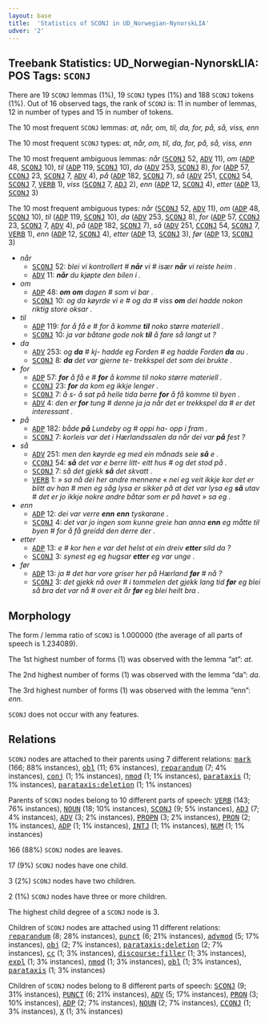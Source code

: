 ```yaml
---
layout: base
title:  'Statistics of SCONJ in UD_Norwegian-NynorskLIA'
udver: '2'
---
```


## Treebank Statistics: UD_Norwegian-NynorskLIA: POS Tags: `SCONJ`

There are 19 `SCONJ` lemmas (1%), 19 `SCONJ` types (1%) and 188 `SCONJ` tokens (1%).
Out of 16 observed tags, the rank of `SCONJ` is: 11 in number of lemmas, 12 in number of types and 15 in number of tokens.

The 10 most frequent `SCONJ` lemmas: <em>at, når, om, til, da, for, på, så, viss, enn</em>

The 10 most frequent `SCONJ` types:  <em>at, når, om, til, da, for, på, så, viss, enn</em>

The 10 most frequent ambiguous lemmas: <em>når</em> (<tt><a href="no_nynorsklia-pos-SCONJ.html">SCONJ</a></tt> 52, <tt><a href="no_nynorsklia-pos-ADV.html">ADV</a></tt> 11), <em>om</em> (<tt><a href="no_nynorsklia-pos-ADP.html">ADP</a></tt> 48, <tt><a href="no_nynorsklia-pos-SCONJ.html">SCONJ</a></tt> 10), <em>til</em> (<tt><a href="no_nynorsklia-pos-ADP.html">ADP</a></tt> 119, <tt><a href="no_nynorsklia-pos-SCONJ.html">SCONJ</a></tt> 10), <em>da</em> (<tt><a href="no_nynorsklia-pos-ADV.html">ADV</a></tt> 253, <tt><a href="no_nynorsklia-pos-SCONJ.html">SCONJ</a></tt> 8), <em>for</em> (<tt><a href="no_nynorsklia-pos-ADP.html">ADP</a></tt> 57, <tt><a href="no_nynorsklia-pos-CCONJ.html">CCONJ</a></tt> 23, <tt><a href="no_nynorsklia-pos-SCONJ.html">SCONJ</a></tt> 7, <tt><a href="no_nynorsklia-pos-ADV.html">ADV</a></tt> 4), <em>på</em> (<tt><a href="no_nynorsklia-pos-ADP.html">ADP</a></tt> 182, <tt><a href="no_nynorsklia-pos-SCONJ.html">SCONJ</a></tt> 7), <em>så</em> (<tt><a href="no_nynorsklia-pos-ADV.html">ADV</a></tt> 251, <tt><a href="no_nynorsklia-pos-CCONJ.html">CCONJ</a></tt> 54, <tt><a href="no_nynorsklia-pos-SCONJ.html">SCONJ</a></tt> 7, <tt><a href="no_nynorsklia-pos-VERB.html">VERB</a></tt> 1), <em>viss</em> (<tt><a href="no_nynorsklia-pos-SCONJ.html">SCONJ</a></tt> 7, <tt><a href="no_nynorsklia-pos-ADJ.html">ADJ</a></tt> 2), <em>enn</em> (<tt><a href="no_nynorsklia-pos-ADP.html">ADP</a></tt> 12, <tt><a href="no_nynorsklia-pos-SCONJ.html">SCONJ</a></tt> 4), <em>etter</em> (<tt><a href="no_nynorsklia-pos-ADP.html">ADP</a></tt> 13, <tt><a href="no_nynorsklia-pos-SCONJ.html">SCONJ</a></tt> 3)

The 10 most frequent ambiguous types:  <em>når</em> (<tt><a href="no_nynorsklia-pos-SCONJ.html">SCONJ</a></tt> 52, <tt><a href="no_nynorsklia-pos-ADV.html">ADV</a></tt> 11), <em>om</em> (<tt><a href="no_nynorsklia-pos-ADP.html">ADP</a></tt> 48, <tt><a href="no_nynorsklia-pos-SCONJ.html">SCONJ</a></tt> 10), <em>til</em> (<tt><a href="no_nynorsklia-pos-ADP.html">ADP</a></tt> 119, <tt><a href="no_nynorsklia-pos-SCONJ.html">SCONJ</a></tt> 10), <em>da</em> (<tt><a href="no_nynorsklia-pos-ADV.html">ADV</a></tt> 253, <tt><a href="no_nynorsklia-pos-SCONJ.html">SCONJ</a></tt> 8), <em>for</em> (<tt><a href="no_nynorsklia-pos-ADP.html">ADP</a></tt> 57, <tt><a href="no_nynorsklia-pos-CCONJ.html">CCONJ</a></tt> 23, <tt><a href="no_nynorsklia-pos-SCONJ.html">SCONJ</a></tt> 7, <tt><a href="no_nynorsklia-pos-ADV.html">ADV</a></tt> 4), <em>på</em> (<tt><a href="no_nynorsklia-pos-ADP.html">ADP</a></tt> 182, <tt><a href="no_nynorsklia-pos-SCONJ.html">SCONJ</a></tt> 7), <em>så</em> (<tt><a href="no_nynorsklia-pos-ADV.html">ADV</a></tt> 251, <tt><a href="no_nynorsklia-pos-CCONJ.html">CCONJ</a></tt> 54, <tt><a href="no_nynorsklia-pos-SCONJ.html">SCONJ</a></tt> 7, <tt><a href="no_nynorsklia-pos-VERB.html">VERB</a></tt> 1), <em>enn</em> (<tt><a href="no_nynorsklia-pos-ADP.html">ADP</a></tt> 12, <tt><a href="no_nynorsklia-pos-SCONJ.html">SCONJ</a></tt> 4), <em>etter</em> (<tt><a href="no_nynorsklia-pos-ADP.html">ADP</a></tt> 13, <tt><a href="no_nynorsklia-pos-SCONJ.html">SCONJ</a></tt> 3), <em>før</em> (<tt><a href="no_nynorsklia-pos-ADP.html">ADP</a></tt> 13, <tt><a href="no_nynorsklia-pos-SCONJ.html">SCONJ</a></tt> 3)


* <em>når</em>
  * <tt><a href="no_nynorsklia-pos-SCONJ.html">SCONJ</a></tt> 52: <em>blei vi kontrollert # <b>når</b> vi # især <b>når</b> vi reiste heim .</em>
  * <tt><a href="no_nynorsklia-pos-ADV.html">ADV</a></tt> 11: <em><b>når</b> du kjøpte den bilen i .</em>
* <em>om</em>
  * <tt><a href="no_nynorsklia-pos-ADP.html">ADP</a></tt> 48: <em><b>om</b> <b>om</b> dagen # som vi bar .</em>
  * <tt><a href="no_nynorsklia-pos-SCONJ.html">SCONJ</a></tt> 10: <em>og da køyrde vi e # og da # viss <b>om</b> dei hadde nokon riktig store oksar .</em>
* <em>til</em>
  * <tt><a href="no_nynorsklia-pos-ADP.html">ADP</a></tt> 119: <em>for å få e # for å komme <b>til</b> noko større materiell .</em>
  * <tt><a href="no_nynorsklia-pos-SCONJ.html">SCONJ</a></tt> 10: <em>ja var båtane gode nok <b>til</b> å fare så langt ut ?</em>
* <em>da</em>
  * <tt><a href="no_nynorsklia-pos-ADV.html">ADV</a></tt> 253: <em>og <b>da</b> # kj- hadde eg Forden # eg hadde Forden <b>da</b> au .</em>
  * <tt><a href="no_nynorsklia-pos-SCONJ.html">SCONJ</a></tt> 8: <em><b>da</b> det var gjerne te- trekkspel det som dei brukte .</em>
* <em>for</em>
  * <tt><a href="no_nynorsklia-pos-ADP.html">ADP</a></tt> 57: <em><b>for</b> å få e # <b>for</b> å komme til noko større materiell .</em>
  * <tt><a href="no_nynorsklia-pos-CCONJ.html">CCONJ</a></tt> 23: <em><b>for</b> da kom eg ikkje lenger .</em>
  * <tt><a href="no_nynorsklia-pos-SCONJ.html">SCONJ</a></tt> 7: <em>å s- å sat på heile tida berre <b>for</b> å få komme til byen .</em>
  * <tt><a href="no_nynorsklia-pos-ADV.html">ADV</a></tt> 4: <em>den er <b>for</b> tung # denne ja ja når det er trekkspel da # er det interessant .</em>
* <em>på</em>
  * <tt><a href="no_nynorsklia-pos-ADP.html">ADP</a></tt> 182: <em>både <b>på</b> Lundeby og # oppi ha- opp i fram .</em>
  * <tt><a href="no_nynorsklia-pos-SCONJ.html">SCONJ</a></tt> 7: <em>korleis var det i Hærlandssalen da når dei var <b>på</b> fest ?</em>
* <em>så</em>
  * <tt><a href="no_nynorsklia-pos-ADV.html">ADV</a></tt> 251: <em>men den køyrde eg med ein månads seie <b>så</b> e .</em>
  * <tt><a href="no_nynorsklia-pos-CCONJ.html">CCONJ</a></tt> 54: <em><b>så</b> det var e berre litt- eitt hus # og det stod på .</em>
  * <tt><a href="no_nynorsklia-pos-SCONJ.html">SCONJ</a></tt> 7: <em>så det gjekk <b>så</b> det skvatt .</em>
  * <tt><a href="no_nynorsklia-pos-VERB.html">VERB</a></tt> 1: <em>» sa nå dei her andre mennene « nei eg veit ikkje kor det er blitt av han # men eg såg lysa er sikker på at det var lysa eg <b>så</b> utav # det er jo ikkje nokre andre båtar som er på havet » sa eg .</em>
* <em>enn</em>
  * <tt><a href="no_nynorsklia-pos-ADP.html">ADP</a></tt> 12: <em>dei var verre <b>enn</b> <b>enn</b> tyskarane .</em>
  * <tt><a href="no_nynorsklia-pos-SCONJ.html">SCONJ</a></tt> 4: <em>det var jo ingen som kunne greie han anna <b>enn</b> eg måtte til byen # for å få greidd den derre der .</em>
* <em>etter</em>
  * <tt><a href="no_nynorsklia-pos-ADP.html">ADP</a></tt> 13: <em>e # kor hen e var det helst at ein dreiv <b>etter</b> sild da ?</em>
  * <tt><a href="no_nynorsklia-pos-SCONJ.html">SCONJ</a></tt> 3: <em>synest eg eg hugsar <b>etter</b> eg var unge .</em>
* <em>før</em>
  * <tt><a href="no_nynorsklia-pos-ADP.html">ADP</a></tt> 13: <em>ja # det har vore griser her på Hærland <b>før</b> # nå ?</em>
  * <tt><a href="no_nynorsklia-pos-SCONJ.html">SCONJ</a></tt> 3: <em>det gjekk nå over # i tommelen det gjekk lang tid <b>før</b> eg blei så bra det var nå # over eit år <b>før</b> eg blei heilt bra .</em>

## Morphology

The form / lemma ratio of `SCONJ` is 1.000000 (the average of all parts of speech is 1.234089).

The 1st highest number of forms (1) was observed with the lemma “at”: <em>at</em>.

The 2nd highest number of forms (1) was observed with the lemma “da”: <em>da</em>.

The 3rd highest number of forms (1) was observed with the lemma “enn”: <em>enn</em>.

`SCONJ` does not occur with any features.


## Relations

`SCONJ` nodes are attached to their parents using 7 different relations: <tt><a href="no_nynorsklia-dep-mark.html">mark</a></tt> (166; 88% instances), <tt><a href="no_nynorsklia-dep-obl.html">obl</a></tt> (11; 6% instances), <tt><a href="no_nynorsklia-dep-reparandum.html">reparandum</a></tt> (7; 4% instances), <tt><a href="no_nynorsklia-dep-conj.html">conj</a></tt> (1; 1% instances), <tt><a href="no_nynorsklia-dep-nmod.html">nmod</a></tt> (1; 1% instances), <tt><a href="no_nynorsklia-dep-parataxis.html">parataxis</a></tt> (1; 1% instances), <tt><a href="no_nynorsklia-dep-parataxis-deletion.html">parataxis:deletion</a></tt> (1; 1% instances)

Parents of `SCONJ` nodes belong to 10 different parts of speech: <tt><a href="no_nynorsklia-pos-VERB.html">VERB</a></tt> (143; 76% instances), <tt><a href="no_nynorsklia-pos-NOUN.html">NOUN</a></tt> (18; 10% instances), <tt><a href="no_nynorsklia-pos-SCONJ.html">SCONJ</a></tt> (9; 5% instances), <tt><a href="no_nynorsklia-pos-ADJ.html">ADJ</a></tt> (7; 4% instances), <tt><a href="no_nynorsklia-pos-ADV.html">ADV</a></tt> (3; 2% instances), <tt><a href="no_nynorsklia-pos-PROPN.html">PROPN</a></tt> (3; 2% instances), <tt><a href="no_nynorsklia-pos-PRON.html">PRON</a></tt> (2; 1% instances), <tt><a href="no_nynorsklia-pos-ADP.html">ADP</a></tt> (1; 1% instances), <tt><a href="no_nynorsklia-pos-INTJ.html">INTJ</a></tt> (1; 1% instances), <tt><a href="no_nynorsklia-pos-NUM.html">NUM</a></tt> (1; 1% instances)

166 (88%) `SCONJ` nodes are leaves.

17 (9%) `SCONJ` nodes have one child.

3 (2%) `SCONJ` nodes have two children.

2 (1%) `SCONJ` nodes have three or more children.

The highest child degree of a `SCONJ` node is 3.

Children of `SCONJ` nodes are attached using 11 different relations: <tt><a href="no_nynorsklia-dep-reparandum.html">reparandum</a></tt> (8; 28% instances), <tt><a href="no_nynorsklia-dep-punct.html">punct</a></tt> (6; 21% instances), <tt><a href="no_nynorsklia-dep-advmod.html">advmod</a></tt> (5; 17% instances), <tt><a href="no_nynorsklia-dep-obj.html">obj</a></tt> (2; 7% instances), <tt><a href="no_nynorsklia-dep-parataxis-deletion.html">parataxis:deletion</a></tt> (2; 7% instances), <tt><a href="no_nynorsklia-dep-cc.html">cc</a></tt> (1; 3% instances), <tt><a href="no_nynorsklia-dep-discourse-filler.html">discourse:filler</a></tt> (1; 3% instances), <tt><a href="no_nynorsklia-dep-expl.html">expl</a></tt> (1; 3% instances), <tt><a href="no_nynorsklia-dep-nmod.html">nmod</a></tt> (1; 3% instances), <tt><a href="no_nynorsklia-dep-obl.html">obl</a></tt> (1; 3% instances), <tt><a href="no_nynorsklia-dep-parataxis.html">parataxis</a></tt> (1; 3% instances)

Children of `SCONJ` nodes belong to 8 different parts of speech: <tt><a href="no_nynorsklia-pos-SCONJ.html">SCONJ</a></tt> (9; 31% instances), <tt><a href="no_nynorsklia-pos-PUNCT.html">PUNCT</a></tt> (6; 21% instances), <tt><a href="no_nynorsklia-pos-ADV.html">ADV</a></tt> (5; 17% instances), <tt><a href="no_nynorsklia-pos-PRON.html">PRON</a></tt> (3; 10% instances), <tt><a href="no_nynorsklia-pos-ADP.html">ADP</a></tt> (2; 7% instances), <tt><a href="no_nynorsklia-pos-NOUN.html">NOUN</a></tt> (2; 7% instances), <tt><a href="no_nynorsklia-pos-CCONJ.html">CCONJ</a></tt> (1; 3% instances), <tt><a href="no_nynorsklia-pos-X.html">X</a></tt> (1; 3% instances)

